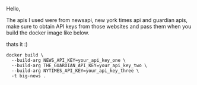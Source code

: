 Hello,

The apis I used were from newsapi, new york times api and guardian apis, make sure to obtain API keys from those websites and pass them when you build the docker image like below.

thats it :)

```
docker build \
  --build-arg NEWS_API_KEY=your_api_key_one \
  --build-arg THE_GUARDIAN_API_KEY=your_api_key_two \
  --build-arg NYTIMES_API_KEY=your_api_key_three \
  -t big-news .
```
